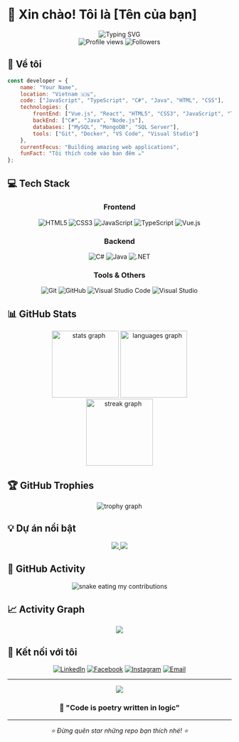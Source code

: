 # 👋 Xin chào! Tôi là [Tên của bạn]

<div align="center">
  <img src="https://readme-typing-svg.herokuapp.com?font=Fira+Code&pause=1000&color=00F7FF&center=true&vCenter=true&width=435&lines=Full+Stack+Developer;Always+learning+new+things;Welcome+to+my+GitHub!" alt="Typing SVG" />
</div>

<div align="center">
  <img src="https://komarev.com/ghpvc/?username=your-username&label=Profile%20views&color=0e75b6&style=flat" alt="Profile views" />
  <img src="https://img.shields.io/github/followers/your-username?label=Followers&style=social" alt="Followers" />
</div>

## 🚀 Về tôi

```javascript
const developer = {
    name: "Your Name",
    location: "Vietnam 🇻🇳",
    code: ["JavaScript", "TypeScript", "C#", "Java", "HTML", "CSS"],
    technologies: {
        frontEnd: ["Vue.js", "React", "HTML5", "CSS3", "JavaScript", "TypeScript"],
        backEnd: ["C#", "Java", "Node.js"],
        databases: ["MySQL", "MongoDB", "SQL Server"],
        tools: ["Git", "Docker", "VS Code", "Visual Studio"]
    },
    currentFocus: "Building amazing web applications",
    funFact: "Tôi thích code vào ban đêm ☕"
};
```

## 💻 Tech Stack

<div align="center">

### Frontend
![HTML5](https://img.shields.io/badge/html5-%23E34F26.svg?style=for-the-badge&logo=html5&logoColor=white)
![CSS3](https://img.shields.io/badge/css3-%231572B6.svg?style=for-the-badge&logo=css3&logoColor=white)
![JavaScript](https://img.shields.io/badge/javascript-%23323330.svg?style=for-the-badge&logo=javascript&logoColor=%23F7DF1E)
![TypeScript](https://img.shields.io/badge/typescript-%23007ACC.svg?style=for-the-badge&logo=typescript&logoColor=white)
![Vue.js](https://img.shields.io/badge/vuejs-%2335495e.svg?style=for-the-badge&logo=vuedotjs&logoColor=%234FC08D)

### Backend
![C#](https://img.shields.io/badge/c%23-%23239120.svg?style=for-the-badge&logo=csharp&logoColor=white)
![Java](https://img.shields.io/badge/java-%23ED8B00.svg?style=for-the-badge&logo=openjdk&logoColor=white)
![.NET](https://img.shields.io/badge/.NET-5C2D91?style=for-the-badge&logo=.net&logoColor=white)

### Tools & Others
![Git](https://img.shields.io/badge/git-%23F05033.svg?style=for-the-badge&logo=git&logoColor=white)
![GitHub](https://img.shields.io/badge/github-%23121011.svg?style=for-the-badge&logo=github&logoColor=white)
![Visual Studio Code](https://img.shields.io/badge/Visual%20Studio%20Code-0078d7.svg?style=for-the-badge&logo=visual-studio-code&logoColor=white)
![Visual Studio](https://img.shields.io/badge/Visual%20Studio-5C2D91.svg?style=for-the-badge&logo=visual-studio&logoColor=white)

</div>

## 📊 GitHub Stats

<div align="center">
  <img src="https://github-readme-stats.vercel.app/api?username=your-username&hide_title=false&hide_rank=false&show_icons=true&include_all_commits=true&count_private=true&disable_animations=false&theme=tokyonight&locale=en&hide_border=true" height="150" alt="stats graph"  />
  <img src="https://github-readme-stats.vercel.app/api/top-langs?username=your-username&locale=en&hide_title=false&layout=compact&card_width=320&langs_count=8&theme=tokyonight&hide_border=true" height="150" alt="languages graph"  />
</div>

<div align="center">
  <img src="https://streak-stats.demolab.com?user=your-username&locale=en&mode=daily&theme=tokyonight&hide_border=true&border_radius=5" height="150" alt="streak graph"  />
</div>

## 🏆 GitHub Trophies

<div align="center">
  <img src="https://github-profile-trophy.vercel.app/?username=your-username&theme=tokyonight&no-frame=true&no-bg=false&margin-w=4&row=1" alt="trophy graph"  />
</div>

## 💡 Dự án nổi bật

<div align="center">
  <a href="https://github.com/your-username/project-1">
    <img src="https://github-readme-stats.vercel.app/api/pin/?username=your-username&repo=project-1&theme=tokyonight&hide_border=true" />
  </a>
  <a href="https://github.com/your-username/project-2">
    <img src="https://github-readme-stats.vercel.app/api/pin/?username=your-username&repo=project-2&theme=tokyonight&hide_border=true" />
  </a>
</div>

## 🐍 GitHub Activity

<div align="center">
  <img alt="snake eating my contributions" src="https://raw.githubusercontent.com/your-username/your-username/output/github-contribution-grid-snake.svg" />
</div>

## 📈 Activity Graph

<div align="center">
  <img src="https://github-readme-activity-graph.vercel.app/graph?username=your-username&theme=tokyo-night&hide_border=true" />
</div>

## 🤝 Kết nối với tôi

<div align="center">
  
[![LinkedIn](https://img.shields.io/badge/LinkedIn-%230077B5.svg?logo=linkedin&logoColor=white)](https://linkedin.com/in/your-linkedin) 
[![Facebook](https://img.shields.io/badge/Facebook-%231877F2.svg?logo=Facebook&logoColor=white)](https://facebook.com/your-facebook) 
[![Instagram](https://img.shields.io/badge/Instagram-%23E4405F.svg?logo=Instagram&logoColor=white)](https://instagram.com/your-instagram) 
[![Email](https://img.shields.io/badge/Gmail-D14836?logo=gmail&logoColor=white)](mailto:your-email@gmail.com)

</div>

---

<div align="center">
  <img src="https://quotes-github-readme.vercel.app/api?type=horizontal&theme=tokyonight" />
</div>

<div align="center">
  
### 💫 "Code is poetry written in logic" 
  
</div>

---

<div align="center">
  <i>⭐ Đừng quên star những repo bạn thích nhé! ⭐</i>
</div>
